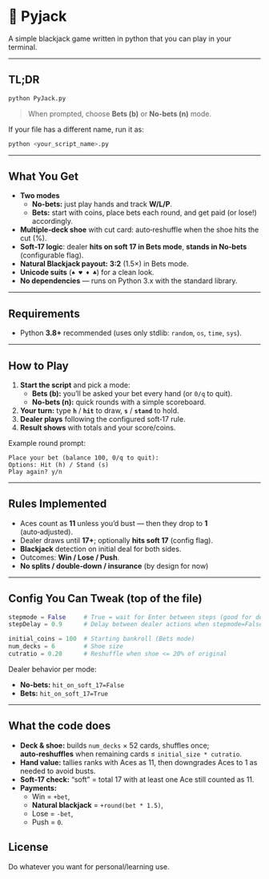 # 🎴 Pyjack

A simple blackjack game written in python that you can play in your terminal.  


---

## TL;DR

```bash
python PyJack.py
```
> When prompted, choose **Bets (b)** or **No‑bets (n)** mode.

If your file has a different name, run it as:
```bash
python <your_script_name>.py
```

---

## What You Get

- **Two modes**
  - **No‑bets:** just play hands and track **W/L/P**.
  - **Bets:** start with coins, place bets each round, and get paid (or lose!) accordingly.
- **Multiple‑deck shoe** with cut card: auto‑reshuffle when the shoe hits the cut (%).
- **Soft‑17 logic**: dealer **hits on soft 17 in Bets mode**, **stands in No‑bets** (configurable flag).
- **Natural Blackjack payout:** **3:2** (1.5×) in Bets mode.
- **Unicode suits** (`♠ ♥ ♦ ♣`) for a clean look.
- **No dependencies** — runs on Python 3.x with the standard library.

---

## Requirements

- Python **3.8+** recommended (uses only stdlib: `random`, `os`, `time`, `sys`).

---

## How to Play

1. **Start the script** and pick a mode:
   - **Bets (b):** you’ll be asked your bet every hand (or `0/q` to quit).
   - **No‑bets (n):** quick rounds with a simple scoreboard.
2. **Your turn:** type **`h`** / **`hit`** to draw, **`s`** / **`stand`** to hold.
3. **Dealer plays** following the configured soft‑17 rule.
4. **Result shows** with totals and your score/coins.

Example round prompt:
```
Place your bet (balance 100, 0/q to quit):
Options: Hit (h) / Stand (s)
Play again? y/n
```

---

## Rules Implemented

- Aces count as **11** unless you’d bust — then they drop to **1** (auto‑adjusted).
- Dealer draws until **17+**; optionally **hits soft 17** (config flag).
- **Blackjack** detection on initial deal for both sides.
- Outcomes: **Win / Lose / Push**.  
- **No splits / double‑down / insurance** (by design for now)

---

## Config You Can Tweak (top of the file)

```python
stepmode = False     # True = wait for Enter between steps (good for demos)
stepDelay = 0.9      # Delay between dealer actions when stepmode=False

initial_coins = 100  # Starting bankroll (Bets mode)
num_decks = 6        # Shoe size
cutratio = 0.20      # Reshuffle when shoe <= 20% of original
```
Dealer behavior per mode:
- **No‑bets:** `hit_on_soft_17=False`
- **Bets:** `hit_on_soft_17=True`

---

## What the code does

- **Deck & shoe:** builds `num_decks` × 52 cards, shuffles once; **auto‑reshuffles** when remaining cards ≤ `initial_size * cutratio`.
- **Hand value:** tallies ranks with Aces as 11, then downgrades Aces to 1 as needed to avoid busts.
- **Soft‑17 check:** “soft” = total 17 with at least one Ace still counted as 11.
- **Payments:**  
  - Win = `+bet`,  
  - **Natural blackjack** = `+round(bet * 1.5)`,  
  - Lose = `-bet`,  
  - Push = `0`.


## License

Do whatever you want for personal/learning use.
